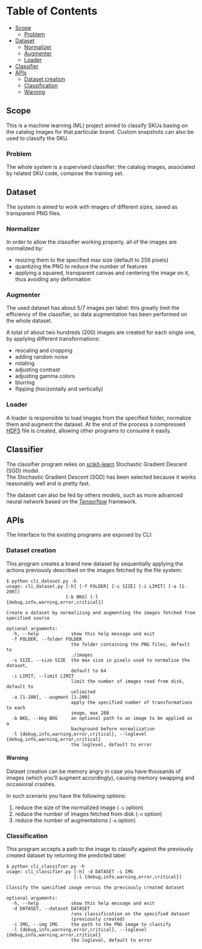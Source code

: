 # Table of Contents

* [Scope](#scope)
  * [Problem](#problem)
* [Dataset](#dataset)
  * [Normalizer](#normalizer)
  * [Augmenter](#augmenter)
  * [Loader](#loader)
* [Classifier](#classifier)
* [APIs](#apis)
  * [Dataset creation](#dataset-creation)
  * [Classification](#classification)
  * [Warning](#warning)


## Scope
This is a machine learning (ML) project aimed to classify SKUs basing on the catalog images for that particular brand. Custom snapshots can also be used to classify the SKU.

### Problem
The whole system is a supervised classifier: the catalog images, associated by related SKU code, compose the training set.

## Dataset
The system is aimed to work with images of different sizes, saved as transparent PNG files.

### Normalizer
In order to allow the classifier working properly, all of the images are normalized by:
- resizing them to the specified max size (default to 256 pixels)
- quantizing the PNG to reduce the number of features
- applying a squared, transparent canvas and centering the image on it, thus avoiding
  any deformation

### Augmenter
The used dataset has about 5/7 images per label: this greatly limit the efficiency of the classifier, so data augmentation has been performed on the whole dataset.

A total of about two hundreds (200) images are created for each single one, by applying different transformations:
- rescaling and cropping
- adding random noise
- rotating
- adjusting contrast
- adjusting gamma colors
- blurring
- flipping (horizontally and vertically)

### Loader
A loader is responsible to load images from the specified folder, normalize them and augment the dataset.
At the end of the process a compressed [HDF5](https://www.h5py.org/) file is created, allowing other programs to consume it easily.

## Classifier
The classifier program relies on [scikit-learn](http://scikit-learn.org/stable/index.html) Stochastic Gradient Descent (SGD) model.  
The Stochastic Gradient Descent (SGD) has been selected because it works reasonably 
well and is pretty fast.

The dataset can also be fed by others models, such as more advanced neural network based on the [Tensorflow](https://www.tensorflow.org/) framework.

## APIs
The interface to the existing programs are exposed by CLI:

### Dataset creation
This program creates a brand new dataset by sequentially applying the actions previously described on the images fetched by the file system:

```shell
$ python cli_dataset.py -h
usage: cli_dataset.py [-h] [-f FOLDER] [-s SIZE] [-i LIMIT] [-a [1-200]]
                      [-b BKG] [-l {debug,info,warning,error,critical}]

Create a dataset by normalizing and augmenting the images fetched from
specified source

optional arguments:
  -h, --help            show this help message and exit
  -f FOLDER, --folder FOLDER
                        the folder containing the PNG files, default to
                        ./images
  -s SIZE, --size SIZE  the max size in pixels used to normalize the dataset,
                        default to 64
  -i LIMIT, --limit LIMIT
                        limit the number of images read from disk, default to
                        unlimited
  -a [1-200], --augment [1-200]
                        apply the specified number of transformations to each
                        image, max 200
  -b BKG, --bkg BKG     an optional path to an image to be applied as a
                        background before normalization
  -l {debug,info,warning,error,critical}, --loglevel {debug,info,warning,error,critical}
                        the loglevel, default to error
```

#### Warning
Dataset creation can be memory angry in case you have thousands of images (which you'll augment accordingly), causing memory swapping and occasional crashes.

In such scenario you have the following options:
1. reduce the size of the normalized image (`-s` option)
2. reduce the number of images fetched from disk (`-n` option)
3. reduce the number of augmentations (`-a` option)

### Classification
This program accepts a path to the image to classify against the previously created dataset by returning the predicted label:

```shell
$ python cli_classifier.py -h
usage: cli_classifier.py [-h] -d DATASET -i IMG
                         [-l {debug,info,warning,error,critical}]

Classify the specified image versus the previously created dataset

optional arguments:
  -h, --help            show this help message and exit
  -d DATASET, --dataset DATASET
                        runs classification on the specified dataset
                        (previously created)
  -i IMG, --img IMG     the path to the PNG image to classify
  -l {debug,info,warning,error,critical}, --loglevel {debug,info,warning,error,critical}
                        the loglevel, default to error
```
